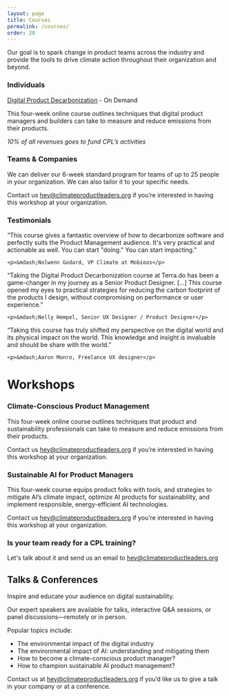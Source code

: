 ```yaml
---
layout: page
title: Courses
permalink: /courses/
order: 20
---
```


Our goal is to spark change in product teams across the industry and provide the tools to drive climate action throughout their organization and beyond.

### Individuals

[Digital Product Decarbonization](https://www.terra.do/climate-change-courses/climate-efficient-digital-product-management/) \- On Demand  

This four-week online course outlines techniques that digital product managers and builders can take to measure and reduce emissions from their products.  

*10% of all revenues goes to fund CPL’s activities*

<!-- ### Numbers

X% NPS  
X people trained in 2024  
X hours of training given in 2024 -->

### Teams & Companies

We can deliver our 6-week standard program for teams of up to 25 people in your organization. We can also tailor it to your specific needs.   

Contact us [hey@climateproductleaders.org](mailto:hey@climateproductleaders.org) if you’re interested in having this workshop at your organization.


### Testimonials

<div class="wrapper-testimonials">

  <div class="testimonial">
    “This course gives a fantastic overview of how to decarbonize software and perfectly suits the Product Management audience. It's very practical and actionable as well. You can start "doing." You can start impacting.”
    
    <p>&mdash;Nolwenn Godard, VP Climate at Mobioos</p>
  </div>

  <div class="testimonial">
    “Taking the Digital Product Decarbonization course at Terra.do has been a game-changer in my journey as a Senior Product Designer. [...] This course opened my eyes to practical strategies for reducing the carbon footprint of the products I design, without compromising on performance or user experience.”
    
    <p>&mdash;Nelly Hempel, Senior UX Designer / Product Designer</p>
  </div>

  <div class="testimonial">
    “Taking this course has truly shifted my perspective on the digital world and its physical impact on the world. This knowledge and insight is invaluable and should be share with the world.”
    
    <p>&mdash;Aaron Monro, Freelance UX designer</p>
  </div>

</div>

# Workshops

### Climate-Conscious Product Management

This four-week online course outlines techniques that product and sustainability professionals can take to measure and reduce emissions from their products.

Contact us [hey@climateproductleaders.org](mailto:hey@climateproductleaders.org) if you’re interested in having this workshop at your organization.

### Sustainable AI for Product Managers

This four-week course equips product folks with tools, and strategies to mitigate AI’s climate impact, optimize AI products for sustainability, and implement responsible, energy-efficient AI technologies.

Contact us [hey@climateproductleaders.org](mailto:hey@climateproductleaders.org) if you’re interested in having this workshop at your organization.

### Is your team ready for a CPL training?

Let's talk about it and send us an email to [hey@climateproductleaders.org](mailto:hey@climateproductleaders.org)

## Talks & Conferences

Inspire and educate your audience on digital sustainability.

Our expert speakers are available for talks, interactive Q\&A sessions, or panel discussions—remotely or in person.

Popular topics include:

* The environmental impact of the digital industry
* The environmental impact of AI: understanding and mitigating them
* How to become a climate-conscious product manager?  
* How to champion sustainable AI product management?

Contact us at [hey@climateproductleaders.org](mailto:hey@climateproductleaders.org) if you’d like us to give a talk in your company or at a conference.
